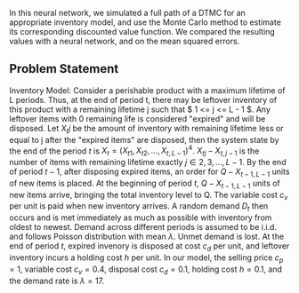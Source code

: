 In this neural network, we simulated a full path of a DTMC for an appropriate inventory model, and use the Monte Carlo method to estimate its corresponding discounted value function. We compared the resulting values with a neural network, and on the mean squared errors. 

## Problem Statement

Inventory Model: Consider a perishable product with a maximum lifetime of L periods. Thus, at the end of period t, there may be leftover inventory of this product with a remaining lifetime j such that $ 1 <= j <= L - 1 $. Any leftover items with 0 remaining life is considered "expired" and will be disposed. Let $X_tj$ be the amount of inventory with remaining lifetime less or equal to j after the "expired items" are disposed, then the system state by the end of the period $t$ is $X_t = (X_{t1}, X_{t2},...,X_{t,L-1})^4$. $X_{tj}-X_{t,j-1}$ is the number of items with remaining lifetime exactly $j \in {2,3,...,L-1}$.
By the end of period $t-1$, after disposing expired items, an order for $Q-X_{t-1,L-1}$ units of new items is placed. At the beginning of period $t$, $Q-X_{t-1,L-1}$ units of new items arrive, bringing the total inventory level to Q. The variable cost $c_v$ per unit is paid when new inventory arrives. A random demand $D_t$ then occurs and is met immediately as much as possible with inventory from oldest to newest. Demand across different periods is assumed to be i.i.d. and follows Poisson distribution with mean $\lambda$. Unmet demand is lost. At the end of period $t$, expired invenory is disposed at cost $c_d$ per unit, and leftover inventory incurs a holding cost $h$ per unit. 
In our model, the selling price $c_p = 1$, variable cost $c_v = 0.4$, disposal cost $c_d=0.1$, holding cost $h=0.1$, and the demand rate is $\lambda=17$. 
